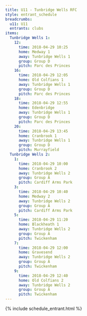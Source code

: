 ```yaml
---
title: U11 - Tunbridge Wells RFC
style: entrant_schedule
breadcrumbs:
  u11: U11
  entrants: clubs
items:
  Tunbridge Wells 1:
    12:
      time: 2018-04-29 10:25
      home: Medway 1
      away: Tunbridge Wells 1
      group: Group D
      pitch: Parc des Princes
    16:
      time: 2018-04-29 12:05
      home: Old Colfians 1
      away: Tunbridge Wells 1
      group: Group D
      pitch: Parc des Princes
    18:
      time: 2018-04-29 12:55
      home: Edenbridge
      away: Tunbridge Wells 1
      group: Group D
      pitch: Parc des Princes
    20:
      time: 2018-04-29 13:45
      home: Cranbrook 1
      away: Tunbridge Wells 1
      group: Group D
      pitch: Murrayfield
  Tunbridge Wells 2:
    1:
      time: 2018-04-29 10:00
      home: Cranbrook 2
      away: Tunbridge Wells 2
      group: Group A
      pitch: Cardiff Arms Park
    3:
      time: 2018-04-29 10:40
      home: Medway 2
      away: Tunbridge Wells 2
      group: Group A
      pitch: Cardiff Arms Park
    5:
      time: 2018-04-29 11:20
      home: Blackheath 1
      away: Tunbridge Wells 2
      group: Group A
      pitch: Twickenham
    7:
      time: 2018-04-29 12:00
      home: Gravesend
      away: Tunbridge Wells 2
      group: Group A
      pitch: Twickenham
    9:
      time: 2018-04-29 12:40
      home: Old Colfians 2
      away: Tunbridge Wells 2
      group: Group A
      pitch: Twickenham
---
```


{% include schedule_entrant.html %}
